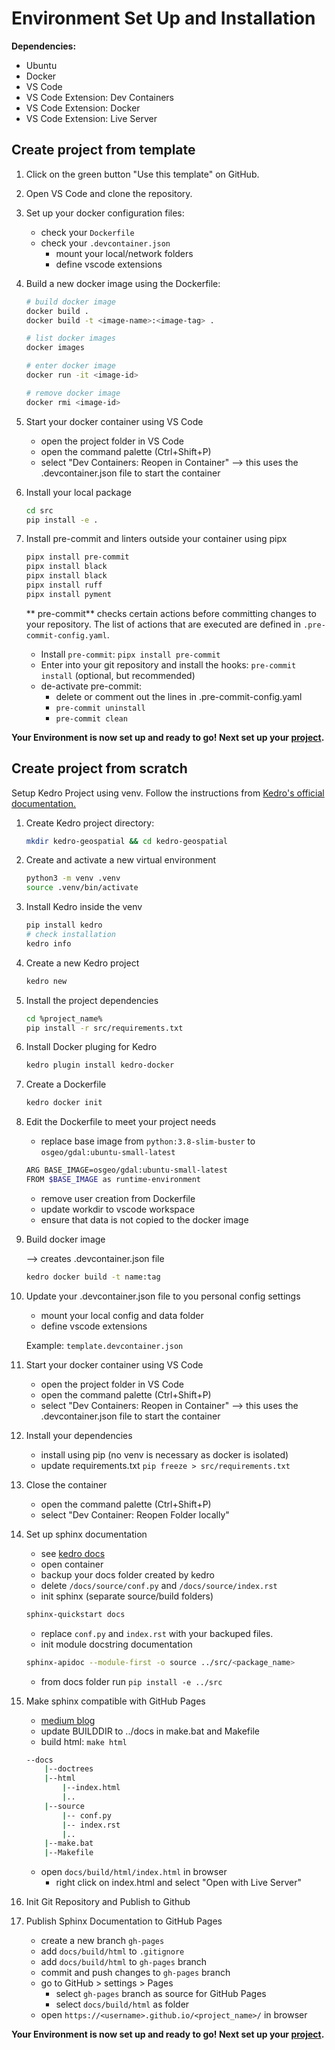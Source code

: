 
Environment Set Up and Installation
===================================

**Dependencies:**
- Ubuntu
- Docker
- VS Code
- VS Code Extension: Dev Containers
- VS Code Extension: Docker
- VS Code Extension: Live Server

## Create project from template

1. Click on the green button "Use this template" on GitHub.
2. Open VS Code and clone the repository.
3. Set up your docker configuration files:
    - check your `Dockerfile`
    - check your `.devcontainer.json`
        - mount your local/network folders
        - define vscode extensions
4. Build a new docker image using the Dockerfile:

    ```bash
    # build docker image
    docker build .
    docker build -t <image-name>:<image-tag> .

    # list docker images
    docker images

    # enter docker image
    docker run -it <image-id>

    # remove docker image
    docker rmi <image-id>
    ```
5. Start your docker container using VS Code
    - open the project folder in VS Code
    - open the command palette (Ctrl+Shift+P)
    - select "Dev Containers: Reopen in Container"
    --> this uses the .devcontainer.json file to start the container

6. Install your local package
    ```bash
    cd src
    pip install -e .
    ```

7. Install pre-commit and linters outside your container using pipx
    ```bash
    pipx install pre-commit
    pipx install black
    pipx install black
    pipx install ruff
    pipx install pyment
    ```

    ** pre-commit** checks certain actions before committing changes to your repository. The list of actions that are executed are defined in `.pre-commit-config.yaml`.
    - Install `pre-commit`: `pipx install pre-commit`
    - Enter into your git repository and install the hooks: `pre-commit install` (optional, but recommended)
    - de-activate pre-commit:
        - delete or comment out the lines in .pre-commit-config.yaml
        - `pre-commit uninstall`
        - `pre-commit clean`

**Your Environment is now set up and ready to go! Next set up your [project](project_setup.md).**

## Create project from scratch

Setup Kedro Project using venv. Follow the instructions from [Kedro's official documentation.](https://docs.kedro.org/en/stable/get_started/install.html)

1. Create Kedro project directory:
    ```bash
    mkdir kedro-geospatial && cd kedro-geospatial
    ```
2. Create and activate a new virtual environment
    ```bash
    python3 -m venv .venv
    source .venv/bin/activate
    ```
3. Install Kedro inside the venv
    ```bash
    pip install kedro
    # check installation
    kedro info
    ```
4. Create a new Kedro project
    ```bash
    kedro new
    ```
5. Install the project dependencies
    ```bash
    cd %project_name%
    pip install -r src/requirements.txt
    ```
6. Install Docker pluging for Kedro
    ```bash
    kedro plugin install kedro-docker
    ```
7. Create a Dockerfile
    ```bash
    kedro docker init
    ```
8. Edit the Dockerfile to meet your project needs
    - replace base image from `python:3.8-slim-buster` to `osgeo/gdal:ubuntu-small-latest`

    ```bash
    ARG BASE_IMAGE=osgeo/gdal:ubuntu-small-latest
    FROM $BASE_IMAGE as runtime-environment
    ```
    - remove user creation from Dockerfile
    - update workdir to vscode workspace
    - ensure that data is not copied to the docker image

9. Build docker image

    --> creates .devcontainer.json file
    ```bash
    kedro docker build -t name:tag
    ```
10. Update your .devcontainer.json file to you personal config settings
    - mount your local config and data folder
    - define vscode extensions

    Example: `template.devcontainer.json`

11. Start your docker container using VS Code
    - open the project folder in VS Code
    - open the command palette (Ctrl+Shift+P)
    - select "Dev Containers: Reopen in Container"
    --> this uses the .devcontainer.json file to start the container

12. Install your dependencies
    - install using pip (no venv is necessary as docker is isolated)
    - update requirements.txt `pip freeze > src/requirements.txt`

12. Close the container
    - open the command palette (Ctrl+Shift+P)
    - select "Dev Container: Reopen Folder locally"

13. Set up sphinx documentation
    - see [kedro docs](https://docs.kedro.org/en/stable/tutorial/package_a_project.html)
    - open container
    - backup your docs folder created by kedro
    - delete `/docs/source/conf.py` and `/docs/source/index.rst`
    - init sphinx (separate source/build folders)
    ```bash
    sphinx-quickstart docs
    ```
    - replace `conf.py` and `index.rst` with your backuped files.
    - init module docstring documentation
    ```bash
    sphinx-apidoc --module-first -o source ../src/<package_name>
    ```
    - from docs folder run `pip install -e ../src`
14. Make sphinx compatible with GitHub Pages
    - [medium blog](https://python.plainenglish.io/how-to-host-your-sphinx-documentation-on-github-550254f325ae)
    - update BUILDDIR to ../docs in make.bat and Makefile
    - build html: `make html`
    ```bash
    --docs
        |--doctrees
        |--html
            |--index.html
            |..
        |--source
            |-- conf.py
            |-- index.rst
            |..
        |--make.bat
        |--Makefile
    ```


    - open `docs/build/html/index.html` in browser
        - right click on index.html and select "Open with Live Server"

14. Init Git Repository and Publish to Github

15. Publish Sphinx Documentation to GitHub Pages
    - create a new branch `gh-pages`
    - add `docs/build/html` to `.gitignore`
    - add `docs/build/html` to `gh-pages` branch
    - commit and push changes to `gh-pages` branch
    - go to GitHub > settings > Pages
        - select `gh-pages` branch as source for GitHub Pages
        - select `docs/build/html` as folder
    - open `https://<username>.github.io/<project_name>/` in browser

**Your Environment is now set up and ready to go! Next set up your [project](./project_setup.md).**
